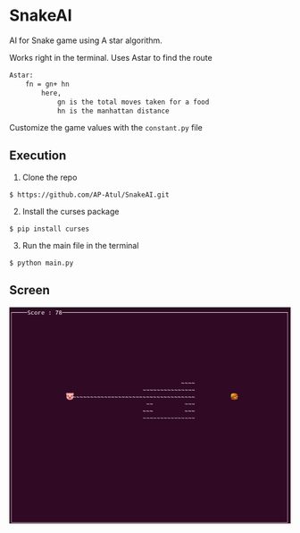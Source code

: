 # SnakeAI
AI for Snake game using A star algorithm.

Works right in the terminal. Uses Astar to find the route

```
Astar: 
    fn = gn+ hn
        here,
            gn is the total moves taken for a food
            hn is the manhattan distance
``` 

Customize the game values with the ```constant.py``` file

## Execution
1. Clone the repo
```
$ https://github.com/AP-Atul/SnakeAI.git
```
2. Install the curses package
```
$ pip install curses
```
3. Run the main file in the terminal
```
$ python main.py
```

## Screen

![screen](https://raw.githubusercontent.com/AP-Atul/SnakeAI/main/img/snake.png)
